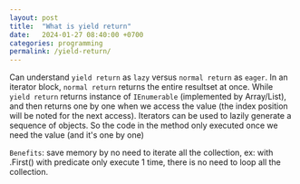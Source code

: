 ```yaml
---
layout: post
title:  "What is yield return"
date:   2024-01-27 08:40:00 +0700
categories: programming
permalink: /yield-return/
---
```

Can understand `yield return` as `lazy` versus `normal return` as `eager`.
In an iterator block, `normal return` returns the entire resultset at once. While `yield return` returns instance of `IEnumerable` (implemented by Array/List), and then returns one by one when we access the value (the index position will be noted for the next access). Iterators can be used to lazily generate a sequence of objects. So the code in the method only executed once we need the value (and it's one by one)

`Benefits`: save memory by no need to iterate all the collection, ex: with .First() with predicate only execute 1 time, there is no need to loop all the collection.